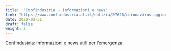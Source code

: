 ```yaml
---
title:  "Confindustria - Informazioni e news"
link: "https://www.confindustria.al.it/notizia/27620/coronavirus-aggiornamenti/"
date: 2020-03-31
draft: false
weight: 2
---
```


Confindustria: Informazioni e news utili per l’emergenza 
